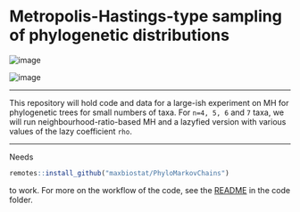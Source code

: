 # Metropolis-Hastings-type sampling of phylogenetic distributions

![image](https://github.com/maxbiostat/phylogenetic_MH/assets/2875083/226d07b4-5ba7-4e9d-9fc6-8354ae3b234c)


![image](https://github.com/maxbiostat/phylogenetic_MH/assets/2875083/820c504d-7080-45ec-965b-b1387b2ce2bc)

---

This repository will hold code and data for a large-ish experiment on MH for phylogenetic trees for small numbers of taxa. For `n=4, 5, 6` and `7` taxa, we will run neighbourhood-ratio-based MH and a lazyfied version with various values of the lazy coefficient `rho`.

---
Needs
```r
remotes::install_github("maxbiostat/PhyloMarkovChains")
```
to work. 
For more on the workflow of the code, see the [README](https://github.com/maxbiostat/phylogenetic_MH/blob/main/code/README.md) in the code folder.
